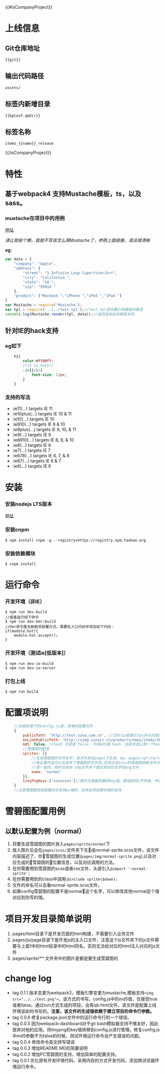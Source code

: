 {{#isCompanyProject}}
# 上线信息
## Git仓库地址
```
{{git}}
```
## 输出代码路径
```
assets/
```
## 标签内新增目录
```
{{bpConf.qbDir}}
```
## 标签名称
```
items_{{name}}_release
```
{{/isCompanyProject}}
# 特性
## 基于webpack4 支持Mustache模板，ts，以及sass。
### mustache在项目中的用例
[地址](http://www.iinterest.net/2012/09/12/web-template-engine-mustache/)

*请让我偷个懒，我就不写该怎么用Mustache了，参照上面链接，语法很清晰*

**eg:**
```javascript
var data = {
    "company": "Apple",
    "address": {
        "street": "1 Infinite Loop Cupertino</br>",
        "city": "California ",
        "state": "CA ",
        "zip": "95014 "
    },
    "product": ["Macbook ","iPhone ","iPod ","iPad "]
}
var Mustache = require('Mustache');
var tpl = require('../../test.tpl');//test.tpl是你要引用模板的路径
console.log(Mustache.render(tpl, data));//返回渲染后的模板文件。

```
## 针对IE的hack支持
### eg如下
```css
    h1{
        color:#ff00ff;
        /*ie 11 hack*/
        :ie11(&){
            font-size: 12px;
        }
    }
```
### 支持的写法

* :ie11(...) targets IE 11
* :ie10plus(...) targets IE 10 & 11
* :ie10(...) targets IE 10
* :ie910(...) targets IE 9 & 10
* :ie9plus(...) targets IE 9, 10, & 11
* :ie9(...) targets IE 9
* :ie8910(...) targets IE 8, 9, & 10
* :ie8(...) targets IE 8
* :ie7(...) targets IE 7
* :ie678(...) targets IE 6, 7, & 8
* :ie67(...) targets IE 6 & 7
* :ie6(...) targets IE 6

# 安装
### 安装nodejs LTS版本
[地址](http://nodejs.org/)

### 安装cnpm
```
$ npm install cnpm -g --registry=https://registry.npm.taobao.org
```
### 安装依赖模块
```
$ cnpm install
```
# 运行命令
### 开发环境（非IE）
```
$ npm run dev-build
//或者运行如下命令
$ npm run dev-hmr-build
//hmr命令是无刷新热部署方式，需要在入口代码中添加如下代码：
if(module.hot){
    module.hot.accept();
}
```
### 开发环境（测试ie[低版本]）
```
$ npm run dev-ie-build
$ npm run dev-ie-server
```
### 打包上线
```
$ npm run build
```
# 配置项说明
```javascript
    //在根目录下的config.js是，简单的配置文件
    {
        publicPath: 'http://test.sina.com.cn', //已http或者https开头的绝对地址
        onLinePublicPath: 'http://simg.sinajs.cn/products/news/items/2016/', //线上静态资源地址
        md5: false, //hash 可选值 false：不加md5值 hash：全部资源公用一个hash chunkhash：单文件一个hash值
        //雪碧图的配资
        sprites: [{
            //生成雪碧图的文件名字，该文件夹在pages下生成，eg: pages/sprite/normal,
            //有必要的话可以生成多个雪碧图的文件夹,后续生成scss的雪碧图映射文件与name
            //是一致的，同时也会在 img文件夹下面生成对应名字的png文件
            name: 'normal'
        }],
        tinyPngKeys:['xxxsssxx']//图片压缩服务器的key值，数组结构|字符串，申请地址:https://tinypng.com/developers
    }
    //注意雪碧图目前配置仅仅支持pc端的，后续会添加移动端的支持
```

# 雪碧图配置用例
## 以默认配置为例（normal）
1. 将要生成雪碧图的图片放入```pages/sprite/normal```下
2. 放入图片后会在```pages/scss/```文件夹下生成normal-sprite.scss文件，该文件内容描述了，你雪碧图的生成位置(```pages/img/normal-sprite.png```),以及对应生成的雪碧图的位置信息，以及对应调用的方法。
3. 在你需要用到雪碧图的scss或者css文件，头部引入```@import '~normal-sprite';```
4. 在你需要用到的class中调用:```@include sprite($down);```
5. 文件的命名可以去看normal-sprite.scss文件。
6. 如果config雪碧图的配置不是normal这个名字，可以修改其他normal这个值对应到你写的值。

# 项目开发目录简单说明
1. pages/html目录下是开发页面的html构建，不需要引入业务文件
2. pages/js/page目录下是开发js的主入口文件，注意这个js文件夹下的js文件需要与上面1中的html目录中的html同名，否则无法给对应的html注入对应的js文件
3. pages/sprite/** 文件夹中的图片是都是要生成雪碧图的


# change log
* tag 0.1.1 版本变更为webpack2，模板引擎变更为mustache,模板支持```<img src="../../test.png">```，该方式的书写。config.js中的md5值，仅接受true或者false。通过svn方式生成的项目，会有qb.html文件，该文件是配置上线环境该如何书写的。**注意，该文件的生成强依赖于建立项目的命令行参数。**
* tag 0.0.6 修复package.json文件中的运行命令行的一个错误。
* tag 0.0.5 因为webpack-dashboard对于git bash模拟器支持不够友好，因此放弃对他的应用。将tinypng的key值转移到config.js进行管理。修复config.js中md5参数不为false的时候，测试环境运行命令会产生错误的问题。
* tag 0.0.4 修改命令英文拼写错误
* tag 0.0.3 增加README.MD的简要说明
* tag 0.0.2 增加PC雪碧图的支持，增加简单的配置支持。
* tag 0.0.1 优化原有开发环境代码，采用内存的方式开发代码，添加跨浏览器环境运行命令。
